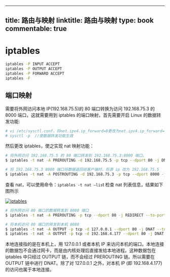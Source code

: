 
---
title: 路由与映射
linktitle: 路由与映射
type: book
commentable: true
---

# iptables

```sh
iptables -P INPUT ACCEPT
iptables -P OUTPUT ACCEPT
iptables -P FORWARD ACCEPT
iptables -F
```

## 端口映射

需要将外网访问本地 IP(192.168.75.5)的 80 端口转换为访问 192.168.75.3 的 8000 端口，这就需要用到 iptables 的端口映射，首先需要开启 Linux 的数据转发功能:

```sh
# vi /etc/sysctl.conf，将net.ipv4.ip_forward=0更改为net.ipv4.ip_forward=1
# sysctl -p  //使数据转发功能生效
```

然后更改 iptables，使之实现 nat 映射功能：

```sh
# 将外网访问 192.168.75.5 的 80 端口转发到 192.168.75.3:8000 端口。
$ iptables -t nat -A PREROUTING -d 192.168.75.5 -p tcp --dport 80 -j DNAT --to-destination 192.168.75.3:8000

# 将 192.168.75.3 8000 端口将数据返回给客户端时，将源 ip 改为 192.168.75.5
$ iptables -t nat -A POSTROUTING -d 192.168.75.3 -p tcp --dport 8000 -j SNAT 192.168.75.5
```

查看 nat，可以使用命令：`iptables -t nat –lis`t 检查 nat 列表信息，结果如下图所示

[![iptables](http://static.coolnull.com/wp-content/uploads/2014/09/iptables.jpg)](http://static.coolnull.com/wp-content/uploads/2014/09/iptables.jpg)

```sh
# 将外网访问 80 端口的数据转发到 8080 端口
$ iptables -t nat -A PREROUTING -p tcp --dport 80 -j REDIRECT --to-ports 8080

# 将本机访问 80 端口的转发到本机 8080
$ iptables -t nat -A OUTPUT -p tcp -d 127.0.0.1 --dport 80 -j DNAT --to 127.0.0.1:8080
$ iptables -t nat -A OUTPUT -p tcp -d 192.168.4.177 --dport 80 -j DNAT --to 127.0.0.1:8080
```

本地连接指的是在本机上，用 127.0.0.1 或者本机 IP 来访问本机的端口。本地连接的数据包不会通过网卡，而是由内核处理后直接发给本地进程。这种数据包在 iptables 中只经过 OUTPUT 链，而不会经过 PREROUTING 链。所以需要在 OUTPUT 链中进行 DNAT。除了对 127.0.0.1 之外，对本机 IP (即 192.168.4.177) 的访问也属于本地连接。

    